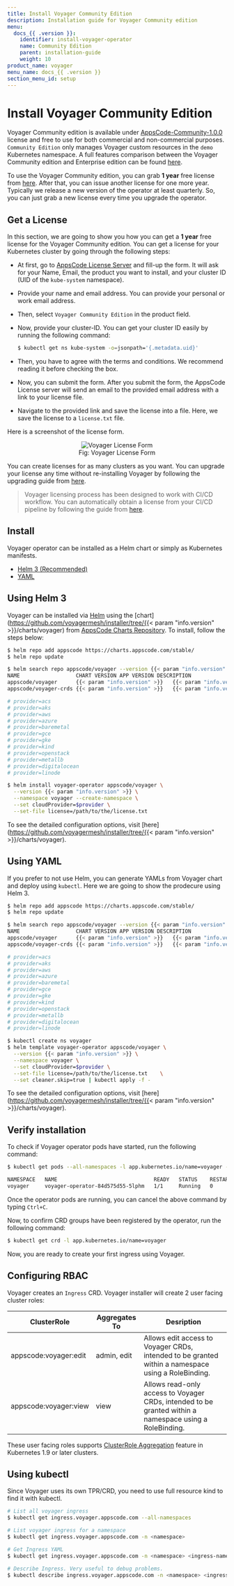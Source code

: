 ```yaml
---
title: Install Voyager Community Edition
description: Installation guide for Voyager Community edition
menu:
  docs_{{ .version }}:
    identifier: install-voyager-operator
    name: Community Edition
    parent: installation-guide
    weight: 10
product_name: voyager
menu_name: docs_{{ .version }}
section_menu_id: setup
---
```


# Install Voyager Community Edition

Voyager Community edition is available under [AppsCode-Community-1.0.0](https://github.com/appscode/licenses/raw/1.0.0/AppsCode-Community-1.0.0.md) license and free to use for both commercial and non-commercial purposes. `Community Edition` only manages Voyager custom resources in the `demo` Kubernetes namespace. A full features comparison between the Voyager Community edition and Enterprise edition can be found [here](https://voyagermesh.com/pricing/).

To use the Voyager Community edition, you can grab **1 year** free license from [here](https://license-issuer.appscode.com/?p=voyager-community). After that, you can issue another license for one more year. Typically we release a new version of the operator at least quarterly. So, you can just grab a new license every time you upgrade the operator.

## Get a License

In this section, we are going to show you how you can get a **1 year** free license for the Voyager Community edition. You can get a license for your Kubernetes cluster by going through the following steps:

- At first, go to [AppsCode License Server](https://license-issuer.appscode.com/?p=voyager-community) and fill-up the form. It will ask for your Name, Email, the product you want to install, and your cluster ID (UID of the `kube-system` namespace).
- Provide your name and email address. You can provide your personal or work email address.
- Then, select `Voyager Community Edition` in the product field.
- Now, provide your cluster-ID. You can get your cluster ID easily by running the following command:

  ```bash
  $ kubectl get ns kube-system -o=jsonpath='{.metadata.uid}'
  ```

- Then, you have to agree with the terms and conditions. We recommend reading it before checking the box.
- Now, you can submit the form. After you submit the form, the AppsCode License server will send an email to the provided email address with a link to your license file.
- Navigate to the provided link and save the license into a file. Here, we save the license to a `license.txt` file.

Here is a screenshot of the license form.

<figure align="center">
  <img alt="Voyager License Form" src="/docs/images/setup/community_license_form.png">
  <figcaption align="center">Fig: Voyager License Form</figcaption>
</figure>

You can create licenses for as many clusters as you want. You can upgrade your license any time without re-installing Voyager by following the upgrading guide from [here](/docs/setup/upgrade/index.md#updating-license).

> Voyager licensing process has been designed to work with CI/CD workflow. You can automatically obtain a license from your CI/CD pipeline by following the guide from [here](https://github.com/appscode/offline-license-server#api-reference).

## Install

Voyager operator can be installed as a Helm chart or simply as Kubernetes manifests.

<ul class="nav nav-tabs" id="installerTab" role="tablist">
  <li class="nav-item">
    <a class="nav-link active" id="helm3-tab" data-toggle="tab" href="#helm3" role="tab" aria-controls="helm3" aria-selected="true">Helm 3 (Recommended)</a>
  </li>
  <li class="nav-item">
    <a class="nav-link" id="script-tab" data-toggle="tab" href="#script" role="tab" aria-controls="script" aria-selected="false">YAML</a>
  </li>
</ul>
<div class="tab-content" id="installerTabContent">
  <div class="tab-pane fade show active" id="helm3" role="tabpanel" aria-labelledby="helm3-tab">

## Using Helm 3

Voyager can be installed via [Helm](https://helm.sh/) using the [chart](https://github.com/voyagermesh/installer/tree/{{< param "info.version" >}}/charts/voyager) from [AppsCode Charts Repository](https://github.com/appscode/charts). To install, follow the steps below:

```bash
$ helm repo add appscode https://charts.appscode.com/stable/
$ helm repo update

$ helm search repo appscode/voyager --version {{< param "info.version" >}}
NAME                  CHART VERSION APP VERSION DESCRIPTION
appscode/voyager      {{< param "info.version" >}}   {{< param "info.version" >}}     Voyager by AppsCode - Secure L7/L4 Ingress Cont...
appscode/voyager-crds {{< param "info.version" >}}   {{< param "info.version" >}}     Voyager Custom Resource Definitions

# provider=acs
# provider=aks
# provider=aws
# provider=azure
# provider=baremetal
# provider=gce
# provider=gke
# provider=kind
# provider=openstack
# provider=metallb
# provider=digitalocean
# provider=linode

$ helm install voyager-operator appscode/voyager \
  --version {{< param "info.version" >}} \
  --namespace voyager --create-namespace \
  --set cloudProvider=$provider \
  --set-file license=/path/to/the/license.txt
```

To see the detailed configuration options, visit [here](https://github.com/voyagermesh/installer/tree/{{< param "info.version" >}}/charts/voyager).

</div>
<div class="tab-pane fade" id="script" role="tabpanel" aria-labelledby="script-tab">

## Using YAML

If you prefer to not use Helm, you can generate YAMLs from Voyager chart and deploy using `kubectl`. Here we are going to show the prodecure using Helm 3.

```bash
$ helm repo add appscode https://charts.appscode.com/stable/
$ helm repo update

$ helm search repo appscode/voyager --version {{< param "info.version" >}}
NAME                  CHART VERSION APP VERSION DESCRIPTION
appscode/voyager      {{< param "info.version" >}}   {{< param "info.version" >}}     Voyager by AppsCode - Secure L7/L4 Ingress Cont...
appscode/voyager-crds {{< param "info.version" >}}   {{< param "info.version" >}}     Voyager Custom Resource Definitions

# provider=acs
# provider=aks
# provider=aws
# provider=azure
# provider=baremetal
# provider=gce
# provider=gke
# provider=kind
# provider=openstack
# provider=metallb
# provider=digitalocean
# provider=linode

$ kubectl create ns voyager
$ helm template voyager-operator appscode/voyager \
  --version {{< param "info.version" >}} \
  --namespace voyager \
  --set cloudProvider=$provider \
  --set-file license=/path/to/the/license.txt    \
  --set cleaner.skip=true | kubectl apply -f -
```

To see the detailed configuration options, visit [here](https://github.com/voyagermesh/installer/tree/{{< param "info.version" >}}/charts/voyager).

</div>
</div>

## Verify installation

To check if Voyager operator pods have started, run the following command:

```bash
$ kubectl get pods --all-namespaces -l app.kubernetes.io/name=voyager --watch

NAMESPACE   NAME                               READY   STATUS    RESTARTS   AGE
voyager     voyager-operator-84d575d55-5lphm   1/1     Running   0          6m42s
```

Once the operator pods are running, you can cancel the above command by typing `Ctrl+C`.

Now, to confirm CRD groups have been registered by the operator, run the following command:

```bash
$ kubectl get crd -l app.kubernetes.io/name=voyager
```

Now, you are ready to create your first ingress using Voyager.


## Configuring RBAC

Voyager creates an `Ingress` CRD. Voyager installer will create 2 user facing cluster roles:

| ClusterRole           | Aggregates To | Desription                            |
|-----------------------|---------------|---------------------------------------|
| appscode:voyager:edit | admin, edit   | Allows edit access to Voyager CRDs, intended to be granted within a namespace using a RoleBinding. |
| appscode:voyager:view | view          | Allows read-only access to Voyager CRDs, intended to be granted within a namespace using a RoleBinding. |

These user facing roles supports [ClusterRole Aggregation](https://kubernetes.io/docs/admin/authorization/rbac/#aggregated-clusterroles) feature in Kubernetes 1.9 or later clusters.


## Using kubectl

Since Voyager uses its own TPR/CRD, you need to use full resource kind to find it with kubectl.

```bash
# List all voyager ingress
$ kubectl get ingress.voyager.appscode.com --all-namespaces

# List voyager ingress for a namespace
$ kubectl get ingress.voyager.appscode.com -n <namespace>

# Get Ingress YAML
$ kubectl get ingress.voyager.appscode.com -n <namespace> <ingress-name> -o yaml

# Describe Ingress. Very useful to debug problems.
$ kubectl describe ingress.voyager.appscode.com -n <namespace> <ingress-name>
```
